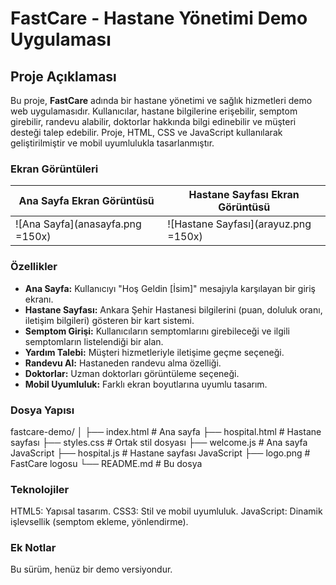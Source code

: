 # FastCare - Hastane Yönetimi Demo Uygulaması

## Proje Açıklaması
Bu proje, **FastCare** adında bir hastane yönetimi ve sağlık hizmetleri demo web uygulamasıdır. Kullanıcılar, hastane bilgilerine erişebilir, semptom girebilir, randevu alabilir, doktorlar hakkında bilgi edinebilir ve müşteri desteği talep edebilir. Proje, HTML, CSS ve JavaScript kullanılarak geliştirilmiştir ve mobil uyumlulukla tasarlanmıştır.

### Ekran Görüntüleri
| Ana Sayfa Ekran Görüntüsü          | Hastane Sayfası Ekran Görüntüsü       |
|------------------------------------|---------------------------------------|
| ![Ana Sayfa](anasayfa.png =150x)   | ![Hastane Sayfası](arayuz.png =150x) |

### Özellikler
- **Ana Sayfa:** Kullanıcıyı "Hoş Geldin [İsim]" mesajıyla karşılayan bir giriş ekranı.
- **Hastane Sayfası:** Ankara Şehir Hastanesi bilgilerini (puan, doluluk oranı, iletişim bilgileri) gösteren bir kart sistemi.
- **Semptom Girişi:** Kullanıcıların semptomlarını girebileceği ve ilgili semptomların listelendiği bir alan.
- **Yardım Talebi:** Müşteri hizmetleriyle iletişime geçme seçeneği.
- **Randevu Al:** Hastaneden randevu alma özelliği.
- **Doktorlar:** Uzman doktorları görüntüleme seçeneği.
- **Mobil Uyumluluk:** Farklı ekran boyutlarına uyumlu tasarım.

### Dosya Yapısı
fastcare-demo/
│
├── index.html              # Ana sayfa
├── hospital.html           # Hastane sayfası
├── styles.css              # Ortak stil dosyası
├── welcome.js              # Ana sayfa JavaScript
├── hospital.js             # Hastane sayfası JavaScript
├── logo.png                # FastCare logosu
└── README.md               # Bu dosya

### Teknolojiler
HTML5: Yapısal tasarım.
CSS3: Stil ve mobil uyumluluk.
JavaScript: Dinamik işlevsellik (semptom ekleme, yönlendirme).


### Ek Notlar
Bu sürüm, henüz bir demo versiyondur. 
